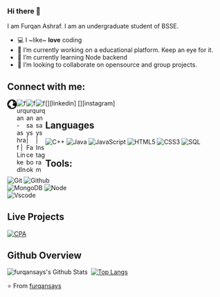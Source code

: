 

### Hi there 👋

I am Furqan Ashraf. I am an undergraduate student of BSSE.

- 💻 I ~like~ **love** coding
- 🔭 I’m currently working on a educational platform. Keep an eye for it.
- 🌱 I’m currently learning Node backend
- 👯 I’m looking to collaborate on opensource and group projects.

 ## Connect with me:

[<img align="left" alt="furqansays" width="22px" src="https://raw.githubusercontent.com/iconic/open-iconic/master/svg/globe.svg" />][website]
[<img align="left" alt="furqan-ashraf | LinkedIn" width="22px" src="https://cdn.jsdelivr.net/npm/simple-icons@v3/icons/linkedin.svg" />][linkedin]
[<img align="left" alt="furqansays | Facebook" width="22px" src="https://cdn.jsdelivr.net/npm/simple-icons@v3/icons/facebook.svg" />][facebook]
[<img align="left" alt="furqansays | Instagram" width="22px" src="https://cdn.jsdelivr.net/npm/simple-icons@v3/icons/instagram.svg" />][instagram]
<br /> 

## Languages

![C++](https://img.shields.io/badge/-C++-000000?style=flat&logo=c%2B%2B)
![Java](https://img.shields.io/badge/-Java-000000?style=flat&logo=java)
![JavaScript](https://img.shields.io/badge/-JavaScript-000000?style=flat&logo=javascript)
![HTML5](https://img.shields.io/badge/-HTML5-000000?style=flat&logo=html5)
![CSS3](https://img.shields.io/badge/-CSS-000000?style=flat&logo=css3)
![SQL](https://img.shields.io/badge/-SQL-000000?style=flat&logo=mysql)

## Tools:

![Git](https://img.shields.io/badge/-Git-000000?style=flat&logo=git)
![Github](https://img.shields.io/badge/-Github-000000?style=flat&logo=github) <br />
![MongoDB](https://img.shields.io/badge/-MongoDB-000000?style=flat&logo=mongodb)
![Node](https://img.shields.io/badge/-Node-000000?style=flat&logo=node.js) <br />
![Vscode](https://img.shields.io/badge/-Node-000000?style=flat&logo=Vscode) <br />

## Live Projects

[![CPA](https://img.shields.io/badge/-CodeforceProfileAnalyzer-444444?style=flat&logo=codeforces)](https://furqansays.github.io/CPA)

## Github Overview

<img align="left" alt="furqansays's Github Stats" src="https://github-readme-stats.vercel.app/api?username=furqansays&show_icons=true" />    &nbsp;
[![Top Langs](https://github-readme-stats.vercel.app/api/top-langs/?username=furqansays)](https://github.com/anuraghazra/github-readme-stats) 



⭐️ From [furqansays](https://github.com/furqansays)

[website]: https://furqansays.github.io/
[twitter]: https://instagram.com/Furqan_say
[facebook]: https://www.facebook.com/furqan.ashraf.me/
